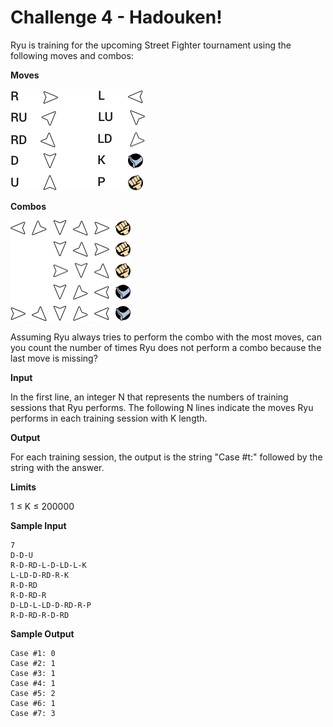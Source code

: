# Challenge 4 - Hadouken!
Ryu is training for the upcoming Street Fighter tournament using the following moves and combos:

**Moves**

![moves](artboard.png)

**Combos**

![combos](combo.png)

Assuming Ryu always tries to perform the combo with the most moves, can you count the number of times Ryu does not perform a combo because the last move is missing?

**Input**

In the first line, an integer N that represents the numbers of training sessions that Ryu performs. The following N lines indicate the moves Ryu performs in each training session with K length.

**Output**

For each training session, the output is the string "Case #t:" followed by the string with the answer.

**Limits**

1 ≤ K ≤ 200000

**Sample Input**
```
7
D-D-U
R-D-RD-L-D-LD-L-K
L-LD-D-RD-R-K
R-D-RD
R-D-RD-R
D-LD-L-LD-D-RD-R-P
R-D-RD-R-D-RD
```
**Sample Output**
```
Case #1: 0
Case #2: 1
Case #3: 1
Case #4: 1
Case #5: 2
Case #6: 1
Case #7: 3
```
